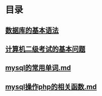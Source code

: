 # 目录



## [数据库的基本语法](数据库的基本语法.md)

## [计算机二级考试的基本问题](计算机二级考试的基本问题.md)

## [mysql的常用单词.md](mysql的常用单词.md)

## [mysql操作php的相关函数.md](mysql操作php的相关函数.md)

